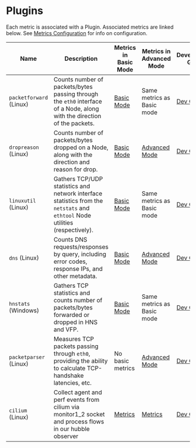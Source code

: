 # Plugins

Each metric is associated with a Plugin.
Associated metrics are linked below.
See [Metrics Configuration](../configuration.md) for info on configuration.

| Name                    | Description                                                                                                                  | Metrics in Basic Mode                                  | Metrics in Advanced Mode                                  | Development Guide               |
| ----------------------- | ---------------------------------------------------------------------------------------------------------------------------- | ------------------------------------------------------ | --------------------------------------------------------- | ------------------------------- |
| `packetforward` (Linux) | Counts number of packets/bytes passing through the `eth0` interface of a Node, along with the direction of the packets.      | [Basic Mode](../basic.md#plugin-packetforward-linux)   | Same metrics as Basic mode                                | [Dev Guide](./packetforward.md) |
| `dropreason` (Linux)    | Counts number of packets/bytes dropped on a Node, along with the direction and reason for drop.                              | [Basic Mode](../basic.md#plugin-dropreason-linux)      | [Advanced Mode](../advanced.md#plugin-dropreason-linux)   | [Dev Guide](./dropreason.md)    |
| `linuxutil` (Linux)     | Gathers TCP/UDP statistics and network interface statistics from the `netstats` and `ethtool` Node utilities (respectively). | [Basic Mode](../basic.md#plugin-linuxutil-linux)       | Same metrics as Basic mode                                | [Dev Guide](./linuxutil.md)     |
| `dns` (Linux)           | Counts DNS requests/responses by query, including error codes, response IPs, and other metadata.                             | [Basic Mode](../basic.md#plugin-dns-linux)             | [Advanced Mode](../advanced.md#plugin-dns-linux)          | [Dev Guide](./dns.md)           |
| `hnstats` (Windows)     | Gathers TCP statistics and counts number of packets/bytes forwarded or dropped in HNS and VFP.                               | [Basic Mode](../basic.md#plugin-hnsstats-windows)      | Same metrics as Basic mode                                | [Dev Guide](./hnsstats.md)      |
| `packetparser` (Linux)  | Measures TCP packets passing through `eth0`, providing the ability to calculate TCP-handshake latencies, etc.                | No basic metrics                                       | [Advanced Mode](../advanced.md#plugin-packetparser-linux) | [Dev Guide](./packetparser.md)  |
| `cilium` (Linux) | Collect agent and perf events from cilium via monitor1_2 socket and process flows in our hubble observer | [Metrics](./cilium.md#metrics) | [Metrics](./cilium.md#metrics) | [Dev Guide](./cilium.md) |
